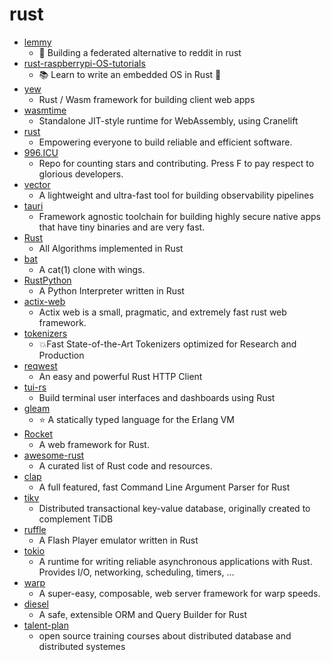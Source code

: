 # rust
- [lemmy](https://github.com/LemmyNet/lemmy)
  - 🐀 Building a federated alternative to reddit in rust
- [rust-raspberrypi-OS-tutorials](https://github.com/rust-embedded/rust-raspberrypi-OS-tutorials)
  - 📚 Learn to write an embedded OS in Rust 🦀
- [yew](https://github.com/yewstack/yew)
  - Rust / Wasm framework for building client web apps
- [wasmtime](https://github.com/bytecodealliance/wasmtime)
  - Standalone JIT-style runtime for WebAssembly, using Cranelift
- [rust](https://github.com/rust-lang/rust)
  - Empowering everyone to build reliable and efficient software.
- [996.ICU](https://github.com/996icu/996.ICU)
  - Repo for counting stars and contributing. Press F to pay respect to glorious developers.
- [vector](https://github.com/timberio/vector)
  - A lightweight and ultra-fast tool for building observability pipelines
- [tauri](https://github.com/tauri-apps/tauri)
  - Framework agnostic toolchain for building highly secure native apps that have tiny binaries and are very fast.
- [Rust](https://github.com/TheAlgorithms/Rust)
  - All Algorithms implemented in Rust
- [bat](https://github.com/sharkdp/bat)
  - A cat(1) clone with wings.
- [RustPython](https://github.com/RustPython/RustPython)
  - A Python Interpreter written in Rust
- [actix-web](https://github.com/actix/actix-web)
  - Actix web is a small, pragmatic, and extremely fast rust web framework.
- [tokenizers](https://github.com/huggingface/tokenizers)
  - 💥Fast State-of-the-Art Tokenizers optimized for Research and Production
- [reqwest](https://github.com/seanmonstar/reqwest)
  - An easy and powerful Rust HTTP Client
- [tui-rs](https://github.com/fdehau/tui-rs)
  - Build terminal user interfaces and dashboards using Rust
- [gleam](https://github.com/gleam-lang/gleam)
  - ⭐️ A statically typed language for the Erlang VM
- [Rocket](https://github.com/SergioBenitez/Rocket)
  - A web framework for Rust.
- [awesome-rust](https://github.com/rust-unofficial/awesome-rust)
  - A curated list of Rust code and resources.
- [clap](https://github.com/clap-rs/clap)
  - A full featured, fast Command Line Argument Parser for Rust
- [tikv](https://github.com/tikv/tikv)
  - Distributed transactional key-value database, originally created to complement TiDB
- [ruffle](https://github.com/ruffle-rs/ruffle)
  - A Flash Player emulator written in Rust
- [tokio](https://github.com/tokio-rs/tokio)
  - A runtime for writing reliable asynchronous applications with Rust. Provides I/O, networking, scheduling, timers, ...
- [warp](https://github.com/seanmonstar/warp)
  - A super-easy, composable, web server framework for warp speeds.
- [diesel](https://github.com/diesel-rs/diesel)
  - A safe, extensible ORM and Query Builder for Rust
- [talent-plan](https://github.com/pingcap/talent-plan)
  - open source training courses about distributed database and distributed systemes
